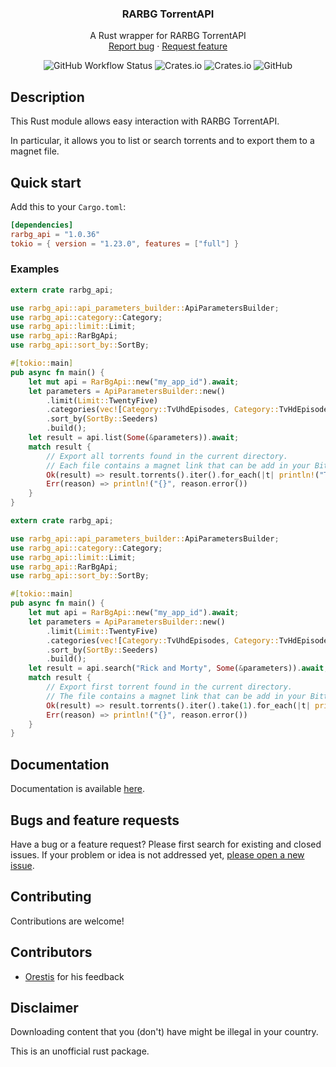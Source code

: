 <h3 align="center">RARBG TorrentAPI</h3>
<p align="center">
    A Rust wrapper for RARBG TorrentAPI
    <br>
    <a href="https://github.com/baptistecdr/rarbg_api/issues/new">Report bug</a>
    ·
    <a href="https://github.com/baptistecdr/rarbg_api/issues/new">Request feature</a>
</p>

<div align="center">

![GitHub Workflow Status](https://img.shields.io/github/workflow/status/baptistecdr/rarbg_api/Rust-CI-CD) ![Crates.io](https://img.shields.io/crates/v/rarbg_api) ![Crates.io](https://img.shields.io/crates/d/rarbg_api)  ![GitHub](https://img.shields.io/github/license/baptistecdr/rarbg_api)

</div>

## Description

This Rust module allows easy interaction with RARBG TorrentAPI.

In particular, it allows you to list or search torrents and to export them to a magnet file.

## Quick start

Add this to your `Cargo.toml`:

```toml
[dependencies]
rarbg_api = "1.0.36"
tokio = { version = "1.23.0", features = ["full"] }
```

### Examples

```rust
extern crate rarbg_api;

use rarbg_api::api_parameters_builder::ApiParametersBuilder;
use rarbg_api::category::Category;
use rarbg_api::limit::Limit;
use rarbg_api::RarBgApi;
use rarbg_api::sort_by::SortBy;

#[tokio::main]
pub async fn main() {
    let mut api = RarBgApi::new("my_app_id").await;
    let parameters = ApiParametersBuilder::new()
        .limit(Limit::TwentyFive)
        .categories(vec![Category::TvUhdEpisodes, Category::TvHdEpisodes, Category::TvEpisodes])
        .sort_by(SortBy::Seeders)
        .build();
    let result = api.list(Some(&parameters)).await;
    match result {
        // Export all torrents found in the current directory.
        // Each file contains a magnet link that can be add in your Bittorrent client.
        Ok(result) => result.torrents().iter().for_each(|t| println!("Torrent exported to '{}'.", t.export(".").unwrap())),
        Err(reason) => println!("{}", reason.error())
    }
}
```

```rust
extern crate rarbg_api;

use rarbg_api::api_parameters_builder::ApiParametersBuilder;
use rarbg_api::category::Category;
use rarbg_api::limit::Limit;
use rarbg_api::RarBgApi;
use rarbg_api::sort_by::SortBy;

#[tokio::main]
pub async fn main() {
    let mut api = RarBgApi::new("my_app_id").await;
    let parameters = ApiParametersBuilder::new()
        .limit(Limit::TwentyFive)
        .categories(vec![Category::TvUhdEpisodes, Category::TvHdEpisodes, Category::TvEpisodes])
        .sort_by(SortBy::Seeders)
        .build();
    let result = api.search("Rick and Morty", Some(&parameters)).await;
    match result {
        // Export first torrent found in the current directory.
        // The file contains a magnet link that can be add in your Bittorrent client.
        Ok(result) => result.torrents().iter().take(1).for_each(|t| println!("Torrent exported to '{}'.", t.export(".").unwrap())),
        Err(reason) => println!("{}", reason.error())
    }
}
```

## Documentation

Documentation is available [here](https://docs.rs/rarbg_api).

## Bugs and feature requests

Have a bug or a feature request? Please first search for existing and closed issues. If your problem or idea is not
addressed yet, [please open a new issue](https://github.com/baptistecdr/rarbg_api/issues).

## Contributing

Contributions are welcome!

## Contributors

- [Orestis](https://github.com/omalaspinas) for his feedback

## Disclaimer

Downloading content that you (don't) have might be illegal in your country.

This is an unofficial rust package.
